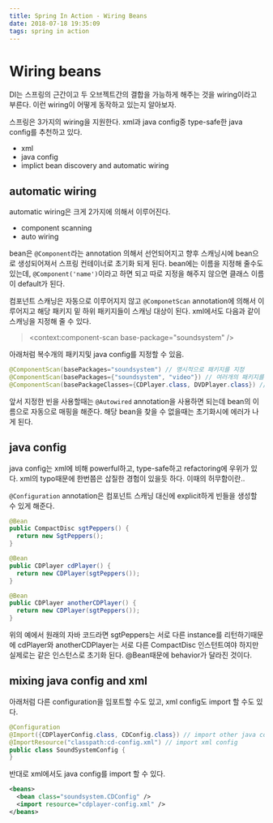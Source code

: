```yaml
---
title: Spring In Action - Wiring Beans
date: 2018-07-18 19:35:09
tags: spring in action
---
```


# Wiring beans

DI는 스프링의 근간이고 두 오브젝트간의 결합을 가능하게 해주는 것을 wiring이라고 부른다. 이런 wiring이 어떻게 동작하고 있는지 알아보자.

스프링은 3가지의 wiring을 지원한다. xml과 java config중 type-safe한 java config를 추천하고 있다. 

- xml
- java config
- implict bean discovery and automatic wiring

## automatic wiring

automatic wiring은 크게 2가지에 의해서 이루어진다.

- component scanning
- auto wiring

bean은 `@Component`라는 annotation 의해서 선언되어지고 향후 스캐닝시에 bean으로 생성되어져서 스프링 컨테이너로 초기화 되게 된다. bean에는 이름을 지정해 줄수도있는데, `@Component('name')`이라고 하면 되고 따로 지정을 해주지 않으면 클래스 이름이 default가 된다.

컴포넌트 스캐닝은 자동으로 이루어지지 않고 `@ComponetScan` annotation에 의해서 이루어지고 해당 패키지 밑 하위 패키지들이 스캐닝 대상이 된다. xml에서도 다음과 같이 스캐닝을 지정해 줄 수 있다.

> <context:component-scan base-package="soundsystem" />

아래처럼 복수개의 패키지및 java config를 지정할 수 있음. 

```java
@ComponentScan(basePackages="soundsystem") // 명시적으로 패키지를 지정
@ComponentScan(basePackages={"soundsystem", "video"}) // 여러개의 패키지를 지정 할 수도
@ComponentScan(basePackageClasses={CDPlayer.class, DVDPlayer.class}) // 여러개 클래스 지정
```

앞서 지정한 빈을 사용할때는 `@Autowired` annotation을 사용하면 되는데 bean의 이름으로 자동으로 매핑을 해준다. 해당 bean을 찾을 수 없을때는 초기화시에 에러가 나게 된다.

## java config

java config는 xml에 비해 powerful하고, type-safe하고 refactoring에 우위가 있다. xml의 typo때문에 한번쯤은 삽질한 경험이 있을듯 하다. 이때의 허무함이란..

`@Configuration` annotation은 컴포넌트 스캐닝 대신에 explicit하게 빈들을 생성할 수 있게 해준다. 

```java
@Bean
public CompactDisc sgtPeppers() {
  return new SgtPeppers();
}

@Bean
public CDPlayer cdPlayer() {
  return new CDPlayer(sgtPeppers());
}

@Bean
public CDPlayer anotherCDPlayer() {
  return new CDPlayer(sgtPeppers());
}
```

위의 예에서 원래의 자바 코드라면 sgtPeppers는 서로 다른 instance를 리턴하기때문에 cdPlayer와 anotherCDPlayer는 서로 다른 CompactDisc 인스턴트여야 하지만 실제로는 같은 인스턴스로 초기화 된다. @Bean때문에 behavior가 달라진 것이다.


## mixing java config and xml

아래처럼 다른 configuration을 임포트할 수도 있고, xml config도 import 할 수도 있다.

```java
@Configuration
@Import({CDPlayerConfig.class, CDConfig.class}) // import other java config
@ImportResource("classpath:cd-config.xml") // import xml config
public class SoundSystemConfig {
}
```

반대로 xml에서도 java config를 import 할 수 있다.

```xml
<beans>
  <bean class="soundsystem.CDConfig" />
  <import resource="cdplayer-config.xml" />
</beans>

```
